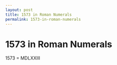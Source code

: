 ```yaml
---
layout: post
title: 1573 in Roman Numerals
permalink: 1573-in-roman-numerals
---
```


# 1573 in Roman Numerals

1573 = MDLXXIII
